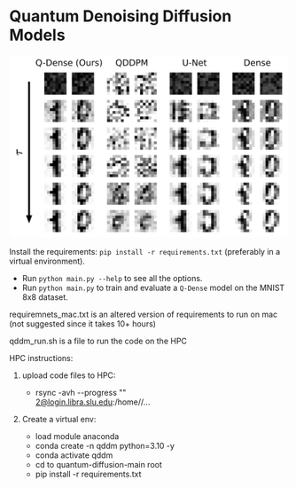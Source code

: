 # Quantum Denoising Diffusion Models

![1707404365914](image/README/1707404365914.png)



Install the requirements: `pip install -r requirements.txt` (preferably in a virtual environment).

- Run `python main.py --help` to see all the options.
- Run `python main.py` to train and evaluate a `Q-Dense` model on the MNIST 8x8 dataset.


requiremnets_mac.txt is an altered version of requirements to run on mac (not suggested since it takes 10+ hours)

qddm_run.sh is a file to run the code on the HPC

HPC instructions:
1. upload code files to HPC:
   - rsync -avh --progress "<file location on local computer>" \
<slunet ID>2@login.libra.slu.edu:/home/<slunet ID>/...

2. Create a virtual env:
   - load module anaconda
   - conda create -n qddm python=3.10 -y
   - conda activate qddm
   - cd to quantum-diffusion-main root
   - pip install -r requirements.txt